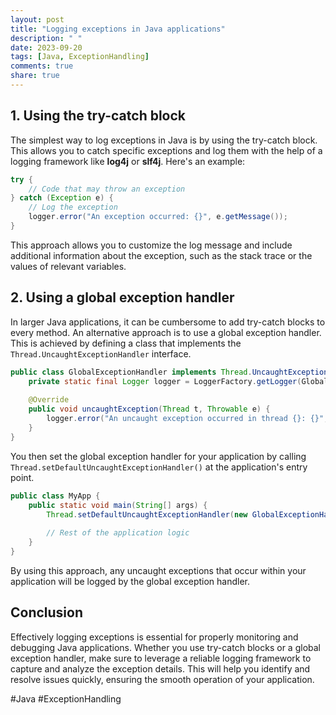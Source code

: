 ```yaml
---
layout: post
title: "Logging exceptions in Java applications"
description: " "
date: 2023-09-20
tags: [Java, ExceptionHandling]
comments: true
share: true
---
```


## 1. Using the try-catch block

The simplest way to log exceptions in Java is by using the try-catch block. This allows you to catch specific exceptions and log them with the help of a logging framework like **log4j** or **slf4j**. Here's an example:

```java
try {
    // Code that may throw an exception
} catch (Exception e) {
    // Log the exception
    logger.error("An exception occurred: {}", e.getMessage());
}
```
This approach allows you to customize the log message and include additional information about the exception, such as the stack trace or the values of relevant variables.

## 2. Using a global exception handler

In larger Java applications, it can be cumbersome to add try-catch blocks to every method. An alternative approach is to use a global exception handler. This is achieved by defining a class that implements the `Thread.UncaughtExceptionHandler` interface.

```java
public class GlobalExceptionHandler implements Thread.UncaughtExceptionHandler {
    private static final Logger logger = LoggerFactory.getLogger(GlobalExceptionHandler.class);
    
    @Override
    public void uncaughtException(Thread t, Throwable e) {
        logger.error("An uncaught exception occurred in thread {}: {}", t.getName(), e.getMessage());
    }
}
```

You then set the global exception handler for your application by calling `Thread.setDefaultUncaughtExceptionHandler()` at the application's entry point.

```java
public class MyApp {
    public static void main(String[] args) {
        Thread.setDefaultUncaughtExceptionHandler(new GlobalExceptionHandler());
        
        // Rest of the application logic
    }
}
```

By using this approach, any uncaught exceptions that occur within your application will be logged by the global exception handler.

## Conclusion
Effectively logging exceptions is essential for properly monitoring and debugging Java applications. Whether you use try-catch blocks or a global exception handler, make sure to leverage a reliable logging framework to capture and analyze the exception details. This will help you identify and resolve issues quickly, ensuring the smooth operation of your application.

#Java #ExceptionHandling